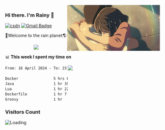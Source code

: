 <img  align='right' height="150" src="https://github.com/LikeRainDay/LikeRainDay/blob/master/pic/img_rain_1.gif?raw=true">



### Hi there. I'm Rainy :lemon:

[![csdn](https://img.shields.io/badge/-csdn-c14438?style=flat-square&logo=c&logoColor=white)](https://blog.csdn.net/qq_15807167)
[![Gmail Badge](https://img.shields.io/badge/-gmail-c14438?style=flat-square&logo=Gmail&logoColor=white&link=mailto:houshuai0816@gmail.com)](mailto:houshuai0816@gmail.com)

🚀Welcome to the rain planet🌎

<center>
<img align='center'  src="https://source.unsplash.com/user/rainyhehe/likes">
</center>

📊 **This week I spent my time on**

<img align='right'   width="300" src="https://github-readme-stats.vercel.app/api?username=LikeRainDay&show_icons=true&title_color=fff&icon_color=79ff97&text_color=9f9f9f&bg_color=151515&count_private=true">

<!--START_SECTION:waka-->

```txt
From: 16 April 2024 - To: 23 April 2024

Docker                5 hrs 8 mins    █████████▒░░░░░░░░░░░░░░░   37.47 %
Java                  1 hr 39 mins    ███░░░░░░░░░░░░░░░░░░░░░░   12.08 %
Lua                   1 hr 22 mins    ██▓░░░░░░░░░░░░░░░░░░░░░░   10.06 %
Dockerfile            1 hr 7 mins     ██░░░░░░░░░░░░░░░░░░░░░░░   08.25 %
Groovy                1 hr            ██░░░░░░░░░░░░░░░░░░░░░░░   07.38 %
```

<!--END_SECTION:waka-->

### Visitors Count
<img align="left" src = "https://profile-counter.glitch.me/LikeRainDay/count.svg" alt ="Loading">
